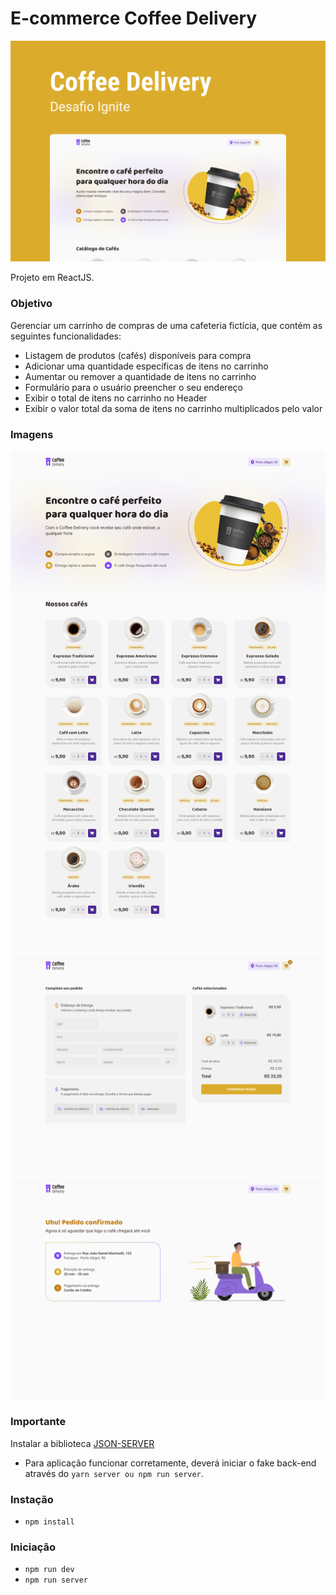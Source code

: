 # E-commerce Coffee Delivery
<img src="./public/_images/capa.png" />

Projeto em ReactJS.

### Objetivo
Gerenciar um carrinho de compras de uma cafeteria fictícia, que contém as seguintes funcionalidades:

- Listagem de produtos (cafés) disponíveis para compra
- Adicionar uma quantidade específicas de itens no carrinho
- Aumentar ou remover a quantidade de itens no carrinho
- Formulário para o usuário preencher o seu endereço
- Exibir o total de itens no carrinho no Header
- Exibir o valor total da soma de itens no carrinho multiplicados pelo valor

### Imagens
<img src="./public/_images/home.png" />
<img src="./public/_images/checkout.png" />
<img src="./public/_images/success.png" />

### Importante
Instalar a biblioteca <a href="https://www.npmjs.com/package/json-server" target="_blank">JSON-SERVER</a>

- Para aplicação funcionar corretamente, deverá iniciar o fake back-end através do `yarn server ou npm run server`.

### Instação
- `npm install`

### Iniciação
- `npm run dev`
- `npm run server`
